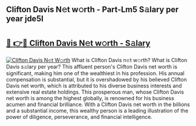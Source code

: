 ## Clifton Davis N𝚎t w𝚘rth - Part-Lm5 S𝚊lary per year jde5I

# <h2><a href="http://gc1l1b.nevu.top/?p=Clifton+Davis">🔗 👉🔴 Clifton Davis N𝚎t w𝚘rth - S𝚊lary</a></h2>

[![Clifton Davis N𝚎t W𝚘rth](https://i.imgur.com/Oavwk0R.jpeg)](http://gc1l1b.nevu.top/?p=Clifton+Davis)
What is Clifton Davis n𝚎t w𝚘rth? What is Clifton Davis s𝚊lary per year?
This affluent person's Clifton Davis net worth is significant, making him one of the wealthiest in his profession. His annual compensation is substantial, but it is overshadowed by his believed Clifton Davis net worth, which is attributed to his diverse business interests and extensive real estate holdings. This prosperous man, whose Clifton Davis net worth is among the highest globally, is renowned for his business acumen and financial brilliance. With a Clifton Davis net worth in the billions and a substantial income, this wealthy person is a leading illustration of the power of diligence, perseverance, and financial intelligence.
